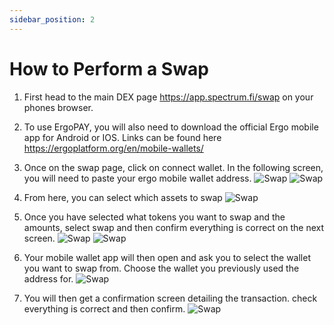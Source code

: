 ```yaml
---
sidebar_position: 2
---
```


# How to Perform a Swap

1. First head to the main DEX page https://app.spectrum.fi/swap on your phones browser.

2. To use ErgoPAY, you will also need to download the official Ergo mobile app for Android or IOS. Links can be found here https://ergoplatform.org/en/mobile-wallets/

3. Once on the swap page, click on connect wallet. In the following screen, you will need to paste your ergo mobile wallet address.
![Swap](/img/user-guides/ergopay-guide/1.jpg)
![Swap](/img/user-guides/ergopay-guide/2.jpg)

4. From here, you can select which assets to swap
![Swap](/img/user-guides/ergopay-guide/3.jpg)

5. Once you have selected what tokens you want to swap and the amounts, select swap and then confirm everything is correct on the next screen.
![Swap](/img/user-guides/ergopay-guide/4.jpg)
![Swap](/img/user-guides/ergopay-guide/5.jpg)

6. Your mobile wallet app will then open and ask you to select the wallet you want to swap from. Choose the wallet you previously used the address for.
![Swap](/img/user-guides/ergopay-guide/6.jpg)

7. You will then get a confirmation screen detailing the transaction. check everything is correct and then confirm.
![Swap](/img/user-guides/ergopay-guide/7.jpg)

